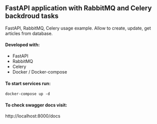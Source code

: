 ## **FastAPI application with RabbitMQ and Celery backdroud tasks**
FastAPI, RabbitMQ, Celery usage example.
Allow to create, update, get articles from database.

#### Developed with:
- FastAPI
- RabbitMQ
- Celery
- Docker / Docker-compose

#### To start services run:
```
docker-compose up -d 
```

#### To check swagger docs visit:
http://localhost:8000/docs